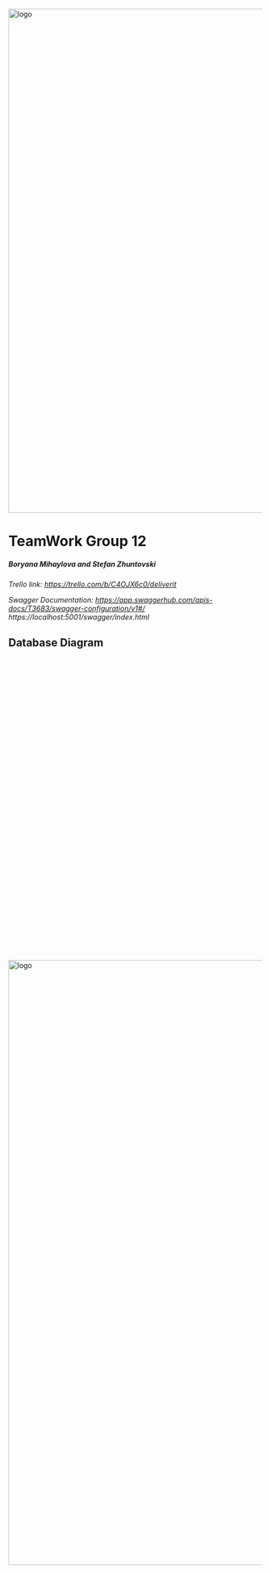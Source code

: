 <img src="https://i.ibb.co/10Vzczb/team12logofinal.png)" alt="logo" width="1000px" style="margin-top: 20px;"/>

# TeamWork Group 12
##### Boryana Mihaylova and Stefan Zhuntovski
_Trello link: https://trello.com/b/C4OJX6c0/deliverit_

_Swagger Documentation:  https://app.swaggerhub.com/apis-docs/T3683/swagger-configuration/v1#/_
_https://localhost:5001/swagger/index.html_

## Database Diagram

 <img src="https://i.ibb.co/5jKBF9R/Database-Diagram.png)" alt="logo" width="1200px" style="margin-top: 600px;"/>
